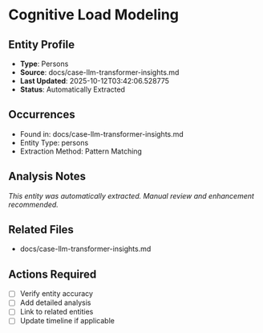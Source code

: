 # Cognitive Load Modeling

## Entity Profile
- **Type**: Persons
- **Source**: docs/case-llm-transformer-insights.md
- **Last Updated**: 2025-10-12T03:42:06.528775
- **Status**: Automatically Extracted

## Occurrences
- Found in: docs/case-llm-transformer-insights.md
- Entity Type: persons
- Extraction Method: Pattern Matching

## Analysis Notes
*This entity was automatically extracted. Manual review and enhancement recommended.*

## Related Files
- docs/case-llm-transformer-insights.md

## Actions Required
- [ ] Verify entity accuracy
- [ ] Add detailed analysis
- [ ] Link to related entities
- [ ] Update timeline if applicable
